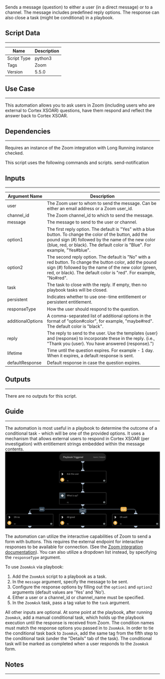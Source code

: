 Sends a message (question) to either a user (in a direct message) or to a channel. The message includes predefined reply options. The response can also close a task (might be conditional) in a playbook.

## Script Data

---

| **Name** | **Description** |
| --- | --- |
| Script Type | python3 |
| Tags | Zoom |
| Version | 5.5.0 |

## Use Case

---
This automation allows you to ask users in Zoom (including users who are external to Cortex XSOAR) questions, have them respond and 
reflect the answer back to Cortex XSOAR.

## Dependencies

---
Requires an instance of the Zoom integration with Long Running instance checked.

This script uses the following commands and scripts.
send-notification

## Inputs

---

| **Argument Name** | **Description** |
| --- | --- |
| user | The Zoom user to whom to send the message. Can be either an email address or a Zoom user_id. |
| channel_id | The Zoom channel_id to which to send the message. |
| message | The message to send to the user or channel. |
| option1 | The first reply option. The default is "Yes" with a blue button. To change the color of the button, add the pound sign \(\#\) followed by the name of the new color \(blue, red, or black\). The default color is "Blue". For example, "Yes\#blue". |
| option2 | The second reply option. The default is "No" with a red button. To change the button color, add the pound sign \(\#\) followed by the name of the new color \(green, red, or black\). The default color is "red". For example, "No\#red". |
| task | The task to close with the reply. If empty, then no playbook tasks will be closed. |
| persistent | Indicates whether to use one-time entitlement or persistent entitlement. |
| responseType | How the user should respond to the question. |
| additionalOptions | A comma-separated list of additional options in the format of "option\#color", for example, "maybe\#red". The default color is "black". |
| reply | The reply to send to the user. Use the templates \{user\} and \{response\} to incorporate these in the reply. \(i.e., "Thank you \{user\}. You have answered \{response\}."\) |
| lifetime | Time until the question expires. For example - 1 day. When it expires, a default response is sent. |
| defaultResponse | Default response in case the question expires. |

## Outputs

---
There are no outputs for this script.

## Guide

---
The automation is most useful in a playbook to determine the outcome of a conditional task - which will be one of the provided options.
It uses a mechanism that allows external users to respond in Cortex XSOAR (per investigation) with entitlement strings embedded within the message contents.
![SlackAsk](../../doc_files/66044107-7de39f00-e529-11e9-8099-049502b4d62f.png)

The automation can utilize the interactive capabilities of Zoom to send a form with buttons. 
This requires the external endpoint for interactive responses to be available for connection. (See the [Zoom integration documentation](https://xsoar.pan.dev/docs/reference/integrations/zoom)).
You can also utilize a dropdown list instead, by specifying the `responseType` argument.

To use `ZoomAsk` via playbook:

1. Add the `ZoomAsk` script to a playbook as a task.
2. In the `message` argument, specify the message to be sent.
3. Configure the response options by filling out the `option1` and `option2` arguments (default values are 'Yes' and 'No').
4. Either a user or a channel_id or channel_name must be specified.
5. In the `ZoomAsk` task, pass a tag value to the `task` argument.

All other inputs are optional.
At some point at the playbook, after running `ZoomAsk`, add a manual conditional task, which holds up the playbook execution until the response is received from Zoom.
The condition names must match the response options you passed in to `ZoomAsk`.
In order to tie the conditional task back to `ZoomAsk`, add the same tag from the fifth step to the conditional task (under the "Details" tab of the task). The conditional task will be marked as completed when a user responds to the `ZoomAsk` form.

## Notes

---